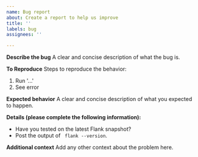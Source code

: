 ```yaml
---
name: Bug report
about: Create a report to help us improve
title: ''
labels: bug
assignees: ''

---
```


**Describe the bug**
A clear and concise description of what the bug is.

**To Reproduce**
Steps to reproduce the behavior:
1. Run '...'
2. See error

**Expected behavior**
A clear and concise description of what you expected to happen.

**Details (please complete the following information):**
 - Have you tested on the latest Flank snapshot?
 - Post the output of ` flank --version`.

**Additional context**
Add any other context about the problem here.
